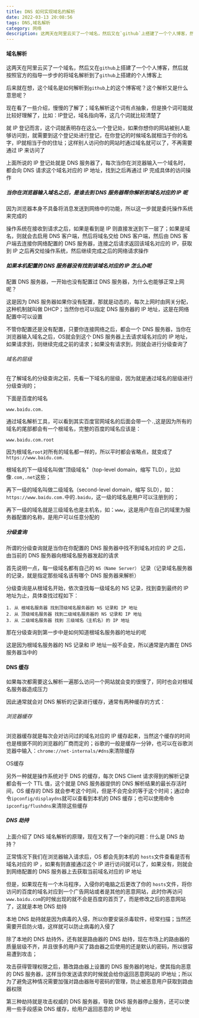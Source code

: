 ```yaml
---
title: DNS 如何实现域名的解析
date: 2022-03-13 20:08:56
tags: DNS,域名解析
category: 网络
description: 这两天在阿里云买了一个域名，然后又在`github`上搭建了一个个人博客，然后就按照官方的指导一步步的将域名解析到了`github`上搭建的个人博客上
---
```


#### 域名解析

这两天在阿里云买了一个域名，然后又在`github`上搭建了一个个人博客，然后就按照官方的指导一步步的将域名解析到了`github`上搭建的个人博客上

后来就在想，这个域名是如何解析到`github`上的这个博客呢？这个解析又是什么意思呢？

现在看了一些介绍，慢慢的了解了；域名解析这个词有点抽象，但是换个词可能就比较好理解了，比如：IP登记，域名指向等，这几个词就比较清楚了

就 IP 登记而言，这个词就表明存在这么一个登记处，如果你想你的网站被别人能够访问到，就需要到这个登记处进行登记，在你登记的时候域名就相当于你的名字，IP就相当于你的住址；这样别人访问你的网站时通过域名就可以了，不再需要通过 IP 来访问了

上面所说的 IP 登记处就是 DNS 服务器了，每次当你在浏览器输入一个域名时，都会向 DNS 请求这个域名对应的 IP 地址，找到之后再通过 IP 完成具体的访问操作

##### 当你在浏览器输入域名之后，是谁去到 DNS 服务器帮你解析到域名对应的 IP 呢

因为浏览器本身不具备将消息发送到网络中的功能，所以这一步就是委托操作系统来完成的

操作系统在接收到请求之后，如果是看到是 IP 则直接发送到下一层了；如果是域名，则就会去启用 DNS 客户端，然后将域名交给 DNS 客户端，然后由 DNS 客户端去连接你网络配置的 DNS 服务器，连接之后请求返回该域名对应的 IP，获取到 IP 之后再交给操作系统，然后继续完成之后的网络请求操作

##### 如果本机配置的 DNS 服务器没有找到该域名对应的 IP 怎么办呢

配置 DNS 服务器，一开始也没有配置过 DNS 服务器，为什么也能够正常上网呢？

这是因为 DNS 服务器如果你没有配置，那就是动态的，每次上网时由网关分配，这种机制就叫做 DHCP；当然你也可以指定 DNS  服务器的 IP 地址，这是在网络配置中可以设置

不管你配置还是没有配置，只要你连接网络之后，都会一个 DNS 服务器，当你在浏览器输入域名之后，OS就会到这个 DNS 服务器上去请求域名对应的 IP 地址，如果请求到，则继续完成之前的请求；如果没有请求到，则就会进行分级查询了

###### 域名的层级

在了解域名的分级查询之前，先看一下域名的层级，因为就是通过域名的层级进行分级查询的；

下面是百度的域名

```
www.baidu.com.
```

通过域名解析工具，可以看到其实百度官网域名的后面会带一个`.`,这是因为所有的域名的尾部都会有一个根域名，完整的百度的域名应该是：

```
www.baidu.com.root
```

因为根域名`root`对所有的域名都一样的，所以平时都会省略点，就变成了`https://www.baidu.com.`

根域名的下一级域名叫做"顶级域名"（top-level domain，缩写 TLD），比如像`.com,.net`这些；

再下一级的域名叫做二级域名（second-level domain，缩写 SLD），如：`https://www.baidu.com.`中的`.baidu`，这一级的域名是用户可以注册到的；

再下一级的域名就是三级域名也是主机名，如：`www`，这是用户在自己的域里为服务器配置的名称，是用户可以任意分配的

##### 分级查询

所谓的分级查询就是当你在你配置的 DNS 服务器中找不到域名对应的 IP 之后，由当前的 DNS 服务器向根域名服务器发起的请求

首先说明一点，每一级域名都有自己的 `NS（Name Server）` 记录（记录域名服务器的记录，就是指定那些域名该有哪个 DNS 服务器来解析）

分级查询是从根域名开始，依次查找每一级域名的 NS 记录，找到查到最终的 IP 地址为止，具体查找过程如下：

```
1. 从 根域名服务器 找到顶级域名服务器的 NS 记录和 IP 地址
2. 从 顶级域名服务器 找到二级域名服务器的 NS 记录和 IP 地址
3. 从 二级域名服务器 找到 三级域名（主机名）的 IP 地址
```

那在分级查询到第一步中是如何知道根域名服务器的地址的呢

这是因为根域名服务器的 NS 记录和 IP 地址一般不会变，所以通常是内置在 DNS 服务器当中的

#### DNS 缓存

如果每次都需要这么解析一遍那么访问一个网站就会变的很慢了，同时也会对根域名服务器造成压力

因此通常就会对 DNS 解析的记录进行缓存，通常有两种缓存的方式：

###### 浏览器缓存

浏览器缓存就是每次会对访问过的域名对应的 IP 缓存起来，当然这个缓存的时间也是根据不同的浏览器的厂商而定的；谷歌的一般是缓存一分钟，也可以在谷歌浏览器中输入：`chrome://net-internals/#dns`来清除缓存

OS缓存

另外一种就是操作系统对于 DNS 的缓存，每次 DNS Client 请求得到的解析记录都会有一个 TTL 值，这个就是 DNS 服务器提供的 DNS 解析结果的最长存活时间，OS 缓存的 DNS 就会参考这个时间，但是不会完全的等于这个时间；通过命令`ipconfig/displaydns`就可以查看到本机的 DNS 缓存；也可以使用命令`ipconfig/flushdns`来清除这些缓存

##### DNS 劫持

上面介绍了 DNS 域名解析的原理，现在又有了一个新的问题：什么是 DNS 劫持？

正常情况下我们在浏览器输入请求后，OS 都会先到本机的 `hosts`文件查看是否有域名对应的 IP ，如果有则直接通过这个 IP 进行访问就可以了，如果没有，则就会到网络配置的 DNS 服务器上去获取当前域名对应的 IP 地址

但是，如果现在有一个木马程序，入侵你的电脑之后更改了你的 `hosts`文件，将你访问的百度的域名对应到一个广告网站或者是其他的恶意网站，此时你再访问`www.baidu.com`的时候出现的就不会是百度的首页了，而是修改之后的恶意网站了，这就是本地 DNS 劫持

本地 DNS 劫持就是因为病毒的入侵，所以你要安装杀毒软件，经常扫描；当然还需要开启防火墙，这样就可以防止病毒的入侵了

除了本地的 DNS 劫持外，还有就是路由器的 DNS 劫持，现在市场上的路由器的质量层级不齐，并且很多的用户买了路由器之后使用的还是默认的密码，所以很容易遭到攻击；

攻击获得管理权限之后，篡改路由器上设置的 DNS 服务器的地址，使其指向恶意的 DNS 服务器，这样当你发送请求的时候就会给你返回恶意网站的 IP地址；所以为了避免这种情况需要加强对路由器账号密码的管理，防止被恶意用户获取到路由器权限

第三种劫持就是攻击权威的 DNS 服务器，导致 DNS 服务器停止服务，还可以使用一些手段感染 DNS 缓存，给用户返回恶意的 IP 地址